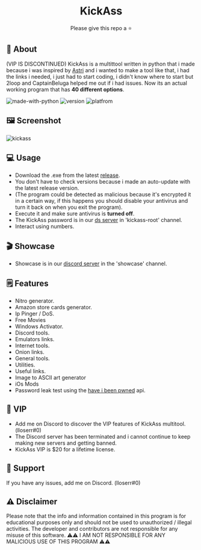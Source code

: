 <div align="center">

# KickAss

</div>
<div align="center">
  Please give this repo a ⭐️ <br>
</div>

## 📍 About
(VIP IS DISCONTINUED)
KickAss is a multittool written in python that i made because i was inspired by [Astri](https://github.com/astros3x/Astri) and i wanted to make a tool like that, i had the links i needed, i just had to start coding, i didn't know where to start but 2loop and CaptainBeluga helped me out if i had issues. Now its an actual working program that has **40 different options**.

![made-with-python](https://img.shields.io/badge/Made%20with-Python-1f425f.svg) ![version](https://img.shields.io/badge/python-3.9-green) ![platfrom](https://img.shields.io/badge/platform-windows-lightgrey)

## 🖼️ Screenshot
![kickass](https://github.com/madhead341/KickAss/assets/106779656/3ea1b4f0-b42f-4e49-a03e-c17c29b52f9f)


## 💻 Usage
* Download the .exe from the latest [release](https://github.com/madhead341/kickass/releases/).
* You don't have to check versions because i made an auto-update with the latest release version.
* (The program could be detected as malicious because it's encrypted it in a certain way, if this happens you should disable your antivirus and turn it back on when you exit the program).
* Execute it and make sure antivirus is **turned off**.
* The KickAss password is in our [ds server](https://discord.gg/GyYDqW6s) in 'kickass-root' channel.
* Interact using numbers.

## 🎬 Showcase
* Showcase is in our [discord server](https://discord.gg/multitool/) in the 'showcase' channel.


## 🗒️ Features
* Nitro generator.
* Amazon store cards generator.
* Ip Pinger / DoS.
* Free Movies
* Windows Activator.
* Discord tools.
* Emulators links.
* Internet tools.
* Onion links.
* General tools.
* Utilities.
* Useful links.
* Image to ASCII art generator
* iOs Mods
* Password leak test using the [have i been pwned](https://haveibeenpwned.com/) api.


## 👑 VIP
* Add me on Discord to discover the VIP features of KickAss multitool. (lloserr#0)
* The Discord server has been terminated and i cannot continue to keep making new servers and getting banned.
* KickAss VIP is $20 for a lifetime license.

## 🤔 Support
If you have any issues, add me on Discord. (lloserr#0)

## :warning: Disclaimer
Please note that the info and information contained in this program is for educational purposes only and should not be used to unauthorized / illegal activities. The developer and contributors are not responsible for any misuse of this software.
⚠️⚠️ I AM NOT RESPONSIBLE FOR ANY MALICIOUS USE OF THIS PROGRAM ⚠️⚠️
